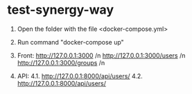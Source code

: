 # test-synergy-way

1. Open the folder with the file <docker-compose.yml>
2. Run command "docker-compose up"
3. Front:
   http://127.0.0.1:3000 /n
   http://127.0.0.1:3000/users /n
   http://127.0.0.1:3000/groups /n

4. API:
   4.1. http://127.0.0.1:8000/api/users/
   4.2. http://127.0.0.1:8000/api/users/
